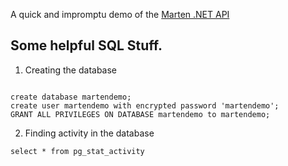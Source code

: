 A quick and impromptu demo of the [Marten .NET API](https://martendb.io/)


## Some helpful SQL Stuff.


1. Creating the database
```

create database martendemo;
create user martendemo with encrypted password 'martendemo';
GRANT ALL PRIVILEGES ON DATABASE martendemo to martendemo;

```

2. Finding activity in the database

```
select * from pg_stat_activity
```
